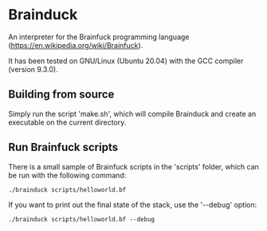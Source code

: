 
# Brainduck

An interpreter for the Brainfuck programming language (https://en.wikipedia.org/wiki/Brainfuck).

It has been tested on GNU/Linux (Ubuntu 20.04) with the GCC compiler (version 9.3.0).

## Building from source

Simply run the script 'make.sh', which will compile Brainduck and create an executable on the current directory.

## Run Brainfuck scripts

There is a small sample of Brainfuck scripts in the 'scripts' folder, which can be run with the following command:

```
./brainduck scripts/helloworld.bf
```

If you want to print out the final state of the stack, use the '--debug' option:

```
./brainduck scripts/helloworld.bf --debug
```


